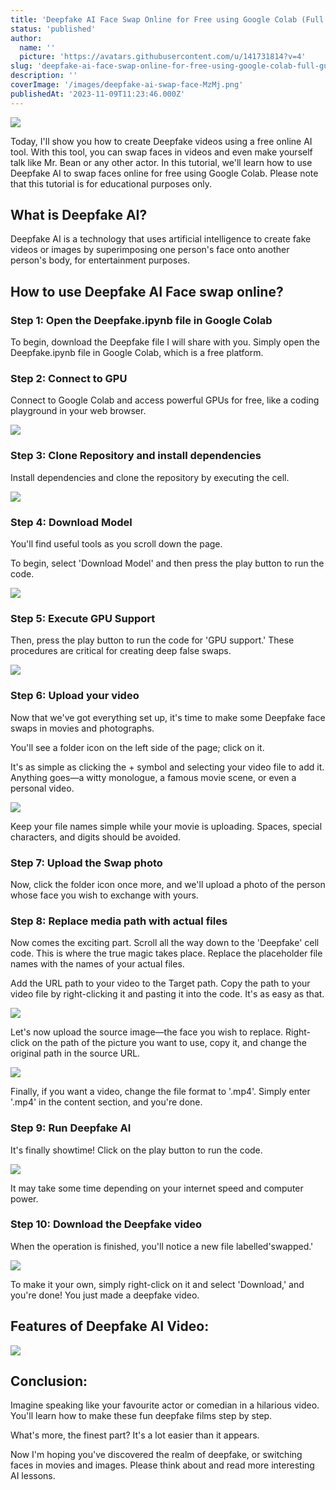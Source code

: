 ```yaml
---
title: 'Deepfake AI Face Swap Online for Free using Google Colab (Full Guide)'
status: 'published'
author:
  name: ''
  picture: 'https://avatars.githubusercontent.com/u/141731814?v=4'
slug: 'deepfake-ai-face-swap-online-for-free-using-google-colab-full-guide'
description: ''
coverImage: '/images/deepfake-ai-swap-face-MzMj.png'
publishedAt: '2023-11-09T11:23:46.000Z'
---
```


![](/images/deepfake-ai-swap-face-U4OD.png)

Today, I'll show you how to create Deepfake videos using a free online AI tool. With this tool, you can swap faces in videos and even make yourself talk like Mr. Bean or any other actor. In this tutorial, we'll learn how to use Deepfake AI to swap faces online for free using Google Colab. Please note that this tutorial is for educational purposes only.

## **What is Deepfake AI?**

Deepfake AI is a technology that uses artificial intelligence to create fake videos or images by superimposing one person's face onto another person's body, for entertainment purposes.

## **How to use Deepfake AI Face swap online?**

### **Step 1: Open the Deepfake.ipynb file in Google Colab**

To begin, download the Deepfake file I will share with you. Simply open the Deepfake.ipynb file in Google Colab, which is a free platform.

### **Step 2: Connect to GPU**

Connect to Google Colab and access powerful GPUs for free, like a coding playground in your web browser.

![](/images/google-colab-connect-1-gwMT.png)

### **Step 3: Clone Repository and install dependencies**

Install dependencies and clone the repository by executing the cell.

![](/images/image--3--A4Nj.png)

### **Step 4: Download Model**

You'll find useful tools as you scroll down the page.

To begin, select 'Download Model' and then press the play button to run the code.

![](/images/image-1-I4MD.png)

### **Step 5: Execute GPU Support**

Then, press the play button to run the code for 'GPU support.' These procedures are critical for creating deep false swaps.

![](/images/image-2-1024x194-UxOD.png)

### **Step 6: Upload your video**

Now that we've got everything set up, it's time to make some Deepfake face swaps in movies and photographs.

You'll see a folder icon on the left side of the page; click on it.

It's as simple as clicking the + symbol and selecting your video file to add it. Anything goes—a witty monologue, a famous movie scene, or even a personal video.

![](/images/deepfake-ai-upload-video-kxMj.png)

Keep your file names simple while your movie is uploading. Spaces, special characters, and digits should be avoided.

### **Step 7: Upload the Swap photo**

Now, click the folder icon once more, and we'll upload a photo of the person whose face you wish to exchange with yours.

### **Step 8: Replace media path with actual files**

Now comes the exciting part. Scroll all the way down to the 'Deepfake' cell code. This is where the true magic takes place. Replace the placeholder file names with the names of your actual files.

Add the URL path to your video to the Target path. Copy the path to your video file by right-clicking it and pasting it into the code. It's as easy as that.

![](/images/image-3-kyNj.png)

Let's now upload the source image—the face you wish to replace. Right-click on the path of the picture you want to use, copy it, and change the original path in the source URL.

![](/images/image-4-M1MD.png)

Finally, if you want a video, change the file format to '.mp4'. Simply enter '.mp4' in the content section, and you're done.

### **Step 9: Run Deepfake AI**

It's finally showtime! Click on the play button to run the code.

![](/images/image-5-1024x203-k2OD.png)

It may take some time depending on your internet speed and computer power.

### **Step 10: Download the Deepfake video**

When the operation is finished, you'll notice a new file labelled'swapped.'

![](/images/deepfake-ai-video-download-M5NT.png)

To make it your own, simply right-click on it and select 'Download,' and you're done! You just made a deepfake video.

## **Features of Deepfake AI Video:**

![](/images/screenshot-2023-11-08-161932-I4ND.png)

## **Conclusion:**

Imagine speaking like your favourite actor or comedian in a hilarious video. You'll learn how to make these fun deepfake films step by step.

What's more, the finest part? It's a lot easier than it appears.

Now I'm hoping you've discovered the realm of deepfake, or switching faces in movies and images. Please think about and read more interesting AI lessons.

